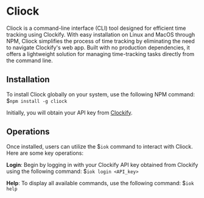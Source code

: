 # Cliock
Cliock is a command-line interface (CLI) tool designed for efficient time tracking using Clockify. With easy installation on Linux and MacOS through NPM, Cliock simplifies the process of time tracking by eliminating the need to navigate Clockify's web app. Built with no production dependencies, it offers a lightweight solution for managing time-tracking tasks directly from the command line.

## Installation
To install Cliock globally on your system, use the following NPM command: $`npm install -g cliock`

Initially, you will obtain your API key from [Clockify](https://app.clockify.me/user/settings).

## Operations
Once installed, users can utilize the $`iok` command to interact with Cliock. Here are some key operations:

**Login**: Begin by logging in with your Clockify API key obtained from Clockify using the following command:
$`iok login <API_key>`

**Help**: To display all available commands, use the following command:
$`iok help`





